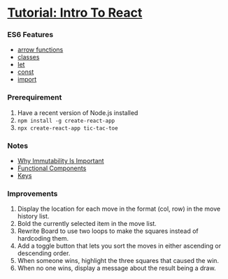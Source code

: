 [Tutorial: Intro To React](https://reactjs.org/tutorial/tutorial.html)
===

### ES6 Features

- [arrow functions](https://developer.mozilla.org/en-US/docs/Web/JavaScript/Reference/Functions/Arrow_functions)
- [classes](https://developer.mozilla.org/en-US/docs/Web/JavaScript/Reference/Classes)
- [let](https://developer.mozilla.org/en-US/docs/Web/JavaScript/Reference/Statements/let)
- [const](https://developer.mozilla.org/en-US/docs/Web/JavaScript/Reference/Statements/const)
- [import](https://developer.mozilla.org/en-US/docs/Web/JavaScript/Reference/Statements/import)

### Prerequirement

1. Have a recent version of Node.js installed
2. `npm install -g create-react-app`
3. `npx create-react-app tic-tac-toe`

### Notes

- [Why Immutability Is Important](https://reactjs.org/tutorial/tutorial.html#why-immutability-is-important)
- [Functional Components](https://reactjs.org/tutorial/tutorial.html#functional-components)
- [Keys](https://reactjs.org/tutorial/tutorial.html#keys)

### Improvements

1. Display the location for each move in the format (col, row) in the move history list.
2. Bold the currently selected item in the move list.
3. Rewrite Board to use two loops to make the squares instead of hardcoding them.
4. Add a toggle button that lets you sort the moves in either ascending or descending order.
5. When someone wins, highlight the three squares that caused the win.
6. When no one wins, display a message about the result being a draw.
